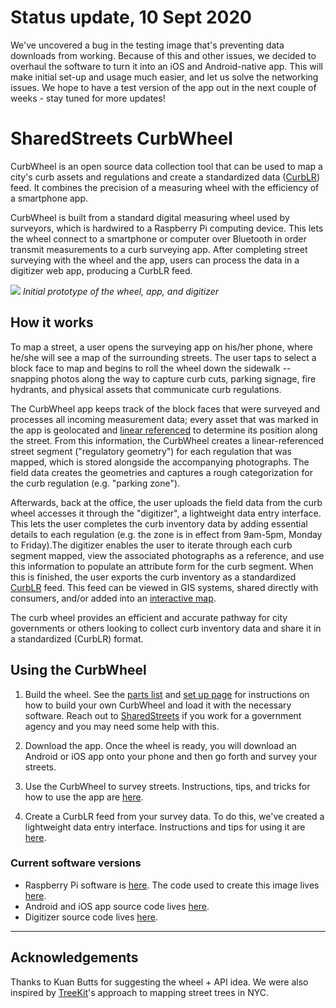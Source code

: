 # Status update, 10 Sept 2020
We've uncovered a bug in the testing image that's preventing data downloads from working. Because of this and other issues, we decided to overhaul the software to turn it into an iOS and Android-native app. This will make initial set-up and usage much easier, and let us solve the networking issues. We hope to have a test version of the app out in the next couple of weeks - stay tuned for more updates!

# SharedStreets CurbWheel

CurbWheel is an open source data collection tool that can be used to map a city's curb assets and regulations and create a standardized data ([CurbLR](https://www.curblr.org/)) feed. It combines the precision of a measuring wheel with the efficiency of a smartphone app.

CurbWheel is built from a standard digital measuring wheel used by surveyors, which is hardwired to a Raspberry Pi computing device. This lets the wheel connect to a smartphone or computer over Bluetooth in order transmit measurements to a curb surveying app. After completing street surveying with the wheel and the app, users can process the data in a digitizer web app, producing a CurbLR feed.

![](/images/wheel_app_digitizer.png)
*Initial prototype of the wheel, app, and digitizer*

## How it works

To map a street, a user opens the surveying app on his/her phone, where he/she will see a map of the surrounding streets. The user taps to select a block face to map and begins to roll the wheel down the sidewalk -- snapping photos along the way to capture curb cuts, parking signage, fire hydrants, and physical assets that communicate curb regulations.

The CurbWheel app keeps track of the block faces that were surveyed and processes all incoming measurement data; every asset that was marked in the app is geolocated and [linear referenced](https://medium.com/sharedstreets/how-the-sharedstreets-referencing-system-works-2097b0d61b52) to determine its position along the street. From this information, the CurbWheel creates a linear-referenced street segment ("regulatory geometry") for each regulation that was mapped, which is stored alongside the accompanying photographs. The field data creates the geometries and captures a rough categorization for the curb regulation (e.g. "parking zone").

Afterwards, back at the office, the user uploads the field data from the curb wheel accesses it through the "digitizer", a lightweight data entry interface. This lets the user completes the curb inventory data by adding essential details to each regulation (e.g. the zone is in effect from 9am-5pm, Monday to Friday).The digitizer enables the user to iterate through each curb segment mapped, view the associated photographs as a reference, and use this information to populate an attribute form for the curb segment. When this is finished, the user exports the curb inventory as a standardized [CurbLR](https://www.curblr.org/) feed. This feed can be viewed in GIS systems, shared directly with consumers, and/or added into an [interactive map](https://www.curblr.org/).

The curb wheel provides an efficient and accurate pathway for city governments or others looking to collect curb inventory data and share it in a standardized (CurbLR) format.

## Using the CurbWheel

1. Build the wheel. See the [parts list](/PARTS.md) and [set up page](/SETUP.md) for instructions on how to build your own CurbWheel and load it with the necessary software. Reach out to [SharedStreets](mailto:info@sharedstreets.io) if you work for a government agency and you may need some help with this.

2. Download the app. Once the wheel is ready, you will download an Android or iOS app onto your phone and then go forth and survey your streets.

3. Use the CurbWheel to survey streets. Instructions, tips, and tricks for how to use the app are [here](HOWTOMAP.md).

4. Create a CurbLR feed from your survey data. To do this, we've created a lightweight data entry interface. Instructions and tips for using it are [here](HOWTODIGITIZE.md).

### Current software versions

- Raspberry Pi software is [here](https://curblr-www.s3.amazonaws.com/wheel/images/curbwheel_image_bleno_r1.img.gz). The code used to create this image lives [here](https://github.com/sharedstreets/curb-wheel-ble).
- Android and iOS app source code lives [here](https://github.com/sharedstreets/curb-wheel/tree/cordova-backend-switch).
- Digitizer source code lives [here](https://github.com/sharedstreets/curbwheel-digitizer).


------

## Acknowledgements

Thanks to Kuan Butts for suggesting the wheel + API idea. We were also inspired by [TreeKit](http://treekit.org/)'s approach to mapping street trees in NYC.
